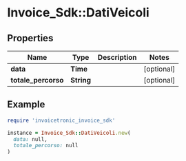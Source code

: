 # Invoice_Sdk::DatiVeicoli

## Properties

| Name | Type | Description | Notes |
| ---- | ---- | ----------- | ----- |
| **data** | **Time** |  | [optional] |
| **totale_percorso** | **String** |  | [optional] |

## Example

```ruby
require 'invoicetronic_invoice_sdk'

instance = Invoice_Sdk::DatiVeicoli.new(
  data: null,
  totale_percorso: null
)
```

